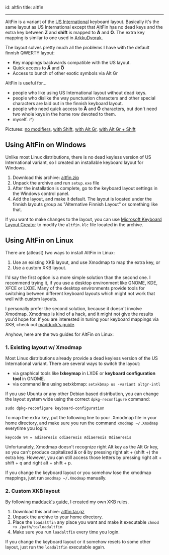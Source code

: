 id: altfin
title: altfin

---
AltFin is a variant of the [US International][usintl] keyboard layout.
Basically it's the same layout as US International except that AltFin has no
dead keys and the extra key between **Z** and **shift** is mapped to **Ä** and
**Ö**. The extra key mapping is similar to one used in [ArkkuDvorak][arkku].

The layout solves pretty much all the problems I have with the default finnish
QWERTY layout:

* Key mappings backwards compatible with the US layout.
* Quick access to **Ä** and **Ö**
* Access to bunch of other exotic symbols via Alt Gr

AltFin is useful for...

* people who like using US International layout without dead keys.
* people who dislike the way punctuation characters and other special
  characters are laid out in the finnish keyboard layout.
* people who need quick access to **Ä** and **Ö** characters, but don't need two whole
  keys in the home row devoted to them.
* myself. :^)

Pictures:
[no modifiers](img/altfin_norm.png),
[with Shift](img/altfin_shift.png),
[with Alt Gr](img/altfin_altgr.png),
[with Alt Gr + Shift](img/altfin_altgr_shift.png)

## Using AltFin on Windows

Unlike most Linux distributions, there is no dead keyless version of US
International variant, so I created an installable keyboard layout for Windows.

1. Download this archive: [altfin.zip](files/altfin.zip)
2. Unpack the archive and run `setup.exe` file
3. After the installation is complete, go to the keyboard layout settings in
   the Windows control panel.
4. Add the layout, and make it default. The layout is located under the finnish
   layouts group as "Alternative Finnish Layout" or something like that.

If you want to make changes to the layout, you can use [Microsoft Keyboard
Layout Creator][msklc] to modify the `altfin.klc` file located in the archive.

## Using AltFin on Linux

There are (atleast) two ways to install AltFin in Linux:

1. Use an existing XKB layout, and use Xmodmap to map the extra key, or
2. Use a custom XKB layout.

I'd say the first option is a more simple solution than the second one. I
recommend trying it, if you use a desktop environment like GNOME, KDE, XFCE or
LXDE. Many of the desktop environments provide tools for switching between
different keyboard layouts which might not work that well with custom layouts.

I personally prefer the second solution, because it doesn't involve Xmodmap.
Xmodmap is kind of a hack, and it might not give the results you'd hope for.
If you are interested in tuning your keyboard mappings via XKB, check out
[madduck's guide][xkb].

Anyhow, here are the two guides for AltFin on Linux:

### 1. Existing layout w/ Xmodmap

Most Linux distributions already provide a dead keyless version of the US
International variant. There are several ways to switch the layout:

* via graphical tools like **lxkeymap** in LXDE or **keyboard configuration
  tool** in GNOME.
* via command line using setxkbmap: `setxkbmap us -variant altgr-intl`

If you use Ubuntu or any other Debian based distribution, you can change the
layout system wide using the correct `dpkg-reconfigure` command:

    sudo dpkg-reconfigure keyboard-configuration

To map the extra key, put the following line to your .Xmodmap file in your home
directory, and make sure you run the command `xmodmap ~/.Xmodmap` everytime you
login:

    keycode 94 = adiaeresis odiaeresis Adiaeresis Odiaeresis

Unfortunately, Xmodmap doesn't recognize right Alt key as the Alt Gr key, so
you can't produce capitalized **ä** or **ö** by pressing right alt + (shift +)
the extra key. However, you can still access those letters by pressing right
alt + shift + q and right alt + shift + p.

If you change the keyboard layout or you somehow lose the xmodmap mappings,
just run `xmodmap ~/.Xmodmap` manually.

### 2. Custom XKB layout

By following [madduck's guide][xkb], I created my own XKB rules.

1. Download this archive: [altfin.tar.gz](files/altfin.tar.gz)
2. Unpack the archive to your home directory.
3. Place the `loadaltfin` any place you want and make it executable
   `chmod +x /path/to/loadaltfin`
4. Make sure you run `loadaltfin` every time you login.

If you change the keyboard layout or it somehow resets to some other layout,
just run the `loadaltfin` executable again.

[usintl]: http://en.wikipedia.org/wiki/Keyboard_layout#US-International
[arkku]: http://www.cs.helsinki.fi/u/kkuloves/dvorak.shtml
[msklc]: http://msdn.microsoft.com/en-us/goglobal/bb964665
[xkb]: http://madduck.net/docs/extending-xkb/
